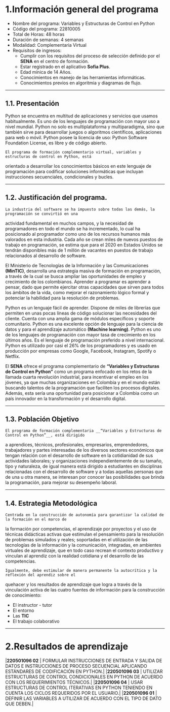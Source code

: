 # 1.Información general del programa

-  Nombre del programa: Variables y Estructuras de Control en Python
-  Código del programa: 22810005
-  Total de Horas: 48 horas
-  Duración de semanas: 4 semanas
-  Modalidad: Complementaria Virtual
-  Requisitos de ingresos:
    - Cumplir con los requisitos del proceso de selección definido por el __SENA__ en el centro de formación.
    - Estar registrado en el aplicativo __Sofia Plus__.
    - Edad mínica de 14 Años.
    - Conocimientos en manejo de las herramientas informáticas.
    - Conocimientos previos en algoritmia y diagramas de flujo.

***
## 1.1. Presentación 

  Python se encuentra en multitud de aplicaciones y servicios que usamos habitualmente. Es uno de
los lenguajes de programación con mayor uso a nivel mundial. Python no solo es multiplataforma y
multiparadigma, sino que también sirve para desarrollar juegos o algoritmos científicos, aplicaciones
para web o móvil. Python posee la licencia de uso: Python Software Foundation License, es libre y de
código abierto.

    El programa de formación complementario virtual, variables y estructuras de control en Python, está
orientado a desarrollar los conocimientos básicos en este lenguaje de programación para codificar
soluciones informáticas que incluyan instrucciones secuenciales, condicionales y bucles.

***
## 1.2. Justificación del programa.

    La industria del software se ha impuesto sobre todas las demás, la programación se convirtió en una
actividad fundamental en muchos campos, y la necesidad de programadores en todo el mundo se
ha incrementado, lo cual ha posicionado al programador como uno de los recursos humanos más
valorados en esta industria. Cada año se crean miles de nuevos puestos de trabajo en programación,
se estima que para el 2020 en Estados Unidos se tendrán disponibles más de 1 millón de vacantes
en puestos de trabajo relacionados al desarrollo de software.

El Ministerio de Tecnologías de la Información y las Comunicaciones __(MinTIC)__, desarrolla
una estrategia masiva de formación en programación, a través de la cual se busca ampliar las
oportunidades de empleo y crecimiento de los colombianos. Aprender a programar es aprender a
pensar, dado que permite ejercitar otras capacidades que sirven para todos los ámbitos de la vida,
como mejorar el razonamiento lógico formal y potenciar la habilidad para la resolución de problemas.

Python es un lenguaje fácil de aprender. Dispone de miles de librerías que permiten en unas pocas
líneas de código solucionar las necesidades del cliente. Cuenta con una amplia gama de módulos
específicos y soporte comunitario. Python es una excelente opción de lenguaje para la ciencia de
datos y para el aprendizaje automático __(Machine learning)__. Python es uno de los lenguajes de
programación con mayor tasa de crecimiento en los últimos años. Es el lenguaje de programación
preferido a nivel internacional. Python es utilizado por casi el 26% de los programadores y es usado
en producción por empresas como Google, Facebook, Instagram, Spotify o Netflix.

El __SENA__ ofrece el programa complementario de __“Variables y Estructuras de Control en Python”__ como
un programa enfocado en los retos de la llamada cuarta revolución industrial, para incentivar el
empleo en los jóvenes, ya que muchas organizaciones en Colombia y en el mundo están buscando
talentos de la programación que faciliten los procesos digitales. Además, esta sería una oportunidad
para posicionar a Colombia como un país innovador en la transformación y el desarrollo digital.

***
## 1.3. Población Objetivo

    El programa de formación complementaria __“Variables y Estructuras de Control en Python”__, está dirigido
a aprendices, técnicos, profesionales, empresarios, emprendedores, trabajadores y partes interesadas
de los diversos sectores económicos que tengan relación con el desarrollo de software en la cotidianidad
de sus actividades laborales; y organizaciones independientemente de su tamaño, tipo y naturaleza,
de igual manera está dirigido a estudiantes en disciplinas relacionadas con el desarrollo de software y
a todas aquellas personas que de una u otra manera, se interesan por conocer las posibilidades que
brinda la programación, para mejorar su desempeño laboral.

***
## 1.4. Estrategia Metodológica

    Centrada en la construcción de autonomía para garantizar la calidad de la formación en el marco de
la formación por competencias, el aprendizaje por proyectos y el uso de técnicas didácticas activas
que estimulan el pensamiento para la resolución de problemas simulados y reales; soportadas en el
utilización de las tecnologías de la información y la comunicación, integradas, en ambientes virtuales
de aprendizaje, que en todo caso recrean el contexto productivo y vinculan al aprendiz con la realidad
cotidiana y el desarrollo de las competencias.

    Igualmente, debe estimular de manera permanente la autocrítica y la reflexión del aprendiz sobre el
quehacer y los resultados de aprendizaje que logra a través de la vinculación activa de las cuatro
fuentes de información para la construcción de conocimiento:

- El instructor - tutor
- El entorno
- Las __TIC__
- El trabajo colaborativo

***
# 2.Resultados de aprendizaje

|__220501096 02__ | FORMULAR INSTRUCCIONES DE ENTRADA Y SALIDA DE DATOS E INSTRUCCIONES DE PROCESO SECUENCIAL APLICANDO ESTÁNDARES DE CODIFICACIÓN EN PYTHON.|
|__220501096 03__ |	UTILIZAR ESTRUCTURAS DE CONTROL CONDICIONALES EN PYTHON DE ACUERDO CON LOS REQUERIMIENTOS TÉCNICOS.|
|__220501096 04__ |	USAR ESTRUCTURAS DE CONTROL ITERATIVAS EN PYTHON TENIENDO EN CUENTA LOS CICLOS REQUERIDOS POR EL USUARIO.|
|__220501096 01__ | DEFINIR LAS VARIABLES A UTILIZAR DE ACUERDO CON EL TIPO DE DATO QUE DEBEN.|

















